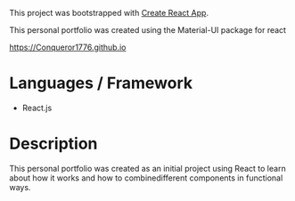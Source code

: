This project was bootstrapped with [Create React App](https://github.com/facebook/create-react-app).

This personal portfolio was created using the Material-UI package for react

https://Conqueror1776.github.io

# Languages / Framework
- React.js

# Description

This personal portfolio was created as an initial project using React to learn about how it works and how to combinedifferent components in functional ways.
